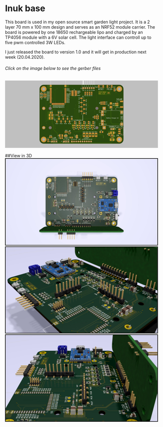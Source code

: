 # Inuk base

This board is used in my open source smart garden light project. It is a 2 layer 70 mm x 100 mm design and serves as an NRF52 module carrier.
The board is powered by one 18650 rechargeable lipo and charged by an TP4056 module with a 6V solar cell. The light interface can controll up to five pwm controlled 3W LEDs.

I just released the board to version 1.0 and it will get in production next week (20.04.2020).

###### Click on the image below to see the gerber files

[<img src="images/screenshot.png">](https://stackrate.de/viewer?stackId=Oa3Chhu8g)

##View in 3D
![3D Image 1](images/inuk-base-1.jpg?raw=true)
![3D Image 2](images/inuk-base-2.jpg?raw=true)
![3D Image 3](images/inuk-base-3.jpg?raw=true)
